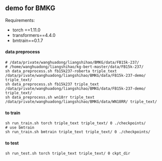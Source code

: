 ## demo for BMKG

Requirements:

- torch ==1.11.0
- transformers==4.4.0
- bmtrain==0.1.7



#### data preprocess

```shell
# /data/private/wanghuadong/liangshihao/BMKG/data/FB15k-237/
# /home/wanghuadong/liangshihao/kg-bert-master/data/FB15k-237/
sh data_preprocess.sh fb15k237-roberta triple_text /data/private/wanghuadong/liangshihao/BMKG/data/FB15k-237-demo/ triple_text/
sh data_preprocess.sh fb15k237 triple_text /data/private/wanghuadong/liangshihao/BMKG/data/FB15k-237-demo/ triple_text/
sh data_preprocess.sh wn18rr triple_text /data/private/wanghuadong/liangshihao/BMKG/data/WN18RR/ triple_text/
```

#### to train
```shell
sh run_train.sh torch triple_text triple_text/ 0 ./checkpoints/
# use bmtrain
sh run_train.sh bmtrain triple_text triple_text/ 0 ./checkpoints/
```


#### to test

```shell
sh run_test.sh torch triple_text triple_text/ 0 ckpt_dir
```


